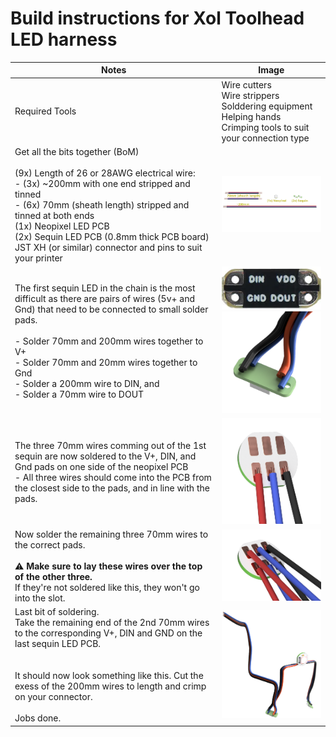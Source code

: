 # Build instructions for Xol Toolhead LED harness

| Notes                                                                                                                                                                                                                                                                               | Image                                                                   |
| ----------------------------------------------------------------------------------------------------------------------------------------------------------------------------------------------------------------------------------------------------------------------------------- | ----------------------------------------------------------------------- |
| Required Tools                                                                                                                                                                                                                                                                      | Wire cutters<br/>Wire strippers<br/>Solddering equipment<br/>Helping hands<br/>Crimping tools to suit your connection type                                                                        |
| Get all the bits together (BoM) <br/><br/>(9x) Length of 26 or 28AWG electrical wire:<br/>- (3x) ~200mm with one end stripped and tinned<br/>- (6x) 70mm (sheath length) stripped and tinned at both ends<br/>(1x) Neopixel LED PCB<br/>(2x) Sequin LED PCB (0.8mm thick PCB board)<br/>JST XH (or similar) connector and pins to suit your printer | <img src='assets/images/led_harness/led_harness_parts.png' width=400 /> |
|	The first sequin LED in the chain is the most difficult as there are pairs of wires (5v+ and Gnd) that need to be connected to small solder pads.<br/><br/>- Solder 70mm and 200mm wires together to V+<br/>- Solder 70mm and 20mm wires together to Gnd<br/>- Solder a 200mm wire to DIN, and<br/>- Solder a 70mm wire to DOUT	|	<img src='assets/images/led_harness/led_back.png' width=200 /><br/><img src='assets/images/led_harness/leds_1st_sequin_alt.png' width=200 />|
| The three 70mm wires comming out of the 1st sequin are now soldered to the V+, DIN, and Gnd pads on one side of the neopixel PCB <br/>- All three wires should come into the PCB from the closest side to the pads, and in line with the pads.	|	<img src='assets/images/led_harness/neopixel_side1.png' width=200 />|
| Now solder the remaining three 70mm wires to the correct pads.<br/><br/>⚠️ **Make sure to lay these wires over the top of the other three.**<br/>If they're not soldered like this, they won't go into the slot.	|	<img src='assets/images/led_harness/neopixel_side2.png' width=200 />|
| Last bit of soldering.<br/>Take the remaining end of the 2nd 70mm wires to the corresponding V+, DIN and GND on the last sequin LED PCB.<br/><br/><br/>It should now look something like this. Cut the exess of the 200mm wires to length and crimp on your connector.<br/><br/>Jobs done.	|	<img src='assets/images/led_harness/led_harness_assembled.png' width=200 />|

